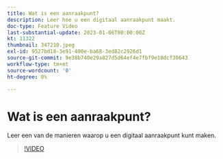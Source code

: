 ```yaml
---
title: Wat is een aanraakpunt?
description: Leer hoe u een digitaal aanraakpunt maakt.
doc-type: Feature Video
last-substantial-update: 2023-01-06T00:00:00Z
kt: 11322
thumbnail: 347210.jpeg
exl-id: 9527bd18-3e91-400e-ba68-3ed82c2926d1
source-git-commit: 9e38b740e29a827d5d64ef4e7fbf9e18dcf30643
workflow-type: tm+mt
source-wordcount: '0'
ht-degree: 0%

---
```


# Wat is een aanraakpunt?

Leer een van de manieren waarop u een digitaal aanraakpunt kunt maken.

>[!VIDEO](https://video.tv.adobe.com/v/347210/?quality=12&learn=on)

